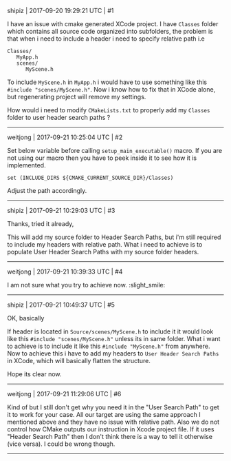 shipiz | 2017-09-20 19:29:21 UTC | #1

I have an issue with cmake generated XCode project. I have `Classes` folder which contains all source code organized into subfolders, the problem is that when i need to include a header i need to specify relative path i.e
```
Classes/
   MyApp.h
   scenes/
      MyScene.h
```
To include `MyScene.h` in `MyApp.h` i would have to use something like this `#include "scenes/MyScene.h"`. Now i know how to fix that in XCode alone, but regenerating project will remove my settings.

How would i need to modify `CMakeLists.txt` to properly add my `Classes` folder to user header search paths ?

-------------------------

weitjong | 2017-09-21 10:25:04 UTC | #2

Set below variable before calling `setup_main_executable()` macro. If you are not using our macro then you have to peek inside it to see how it is implemented. 

`
set (INCLUDE_DIRS ${CMAKE_CURRENT_SOURCE_DIR}/Classes)
`

Adjust the path accordingly.

-------------------------

shipiz | 2017-09-21 10:29:03 UTC | #3

Thanks, tried it already,

This will add my source folder to Header Search Paths, but i'm still required to include my headers with relative path.
What i need to achieve is to populate User Header Search Paths with my source folder headers.

-------------------------

weitjong | 2017-09-21 10:39:33 UTC | #4

I am not sure what you try to achieve now. :slight_smile:

-------------------------

shipiz | 2017-09-21 10:49:37 UTC | #5

OK, basically

If header is located in `Source/scenes/MyScene.h` to include it it would look like this `#include "scenes/MyScene.h"` unless its in same folder.
What i want to achieve is to include it like this `#include "MyScene.h"` from anywhere.
Now to achieve this i have to add my headers to `User Header Search Paths` in XCode, which will basically flatten the structure.

Hope its clear now.

-------------------------

weitjong | 2017-09-21 11:29:06 UTC | #6

Kind of but I still don't get why you need it in the "User Search Path" to get it to work for your case. All our target are using the same approach I mentioned above and they have no issue with relative path. Also we do not control how CMake outputs our instruction in Xcode project file. If it uses "Header Search Path" then I don't think there is a way to tell it otherwise (vice versa). I could be wrong though.

-------------------------

